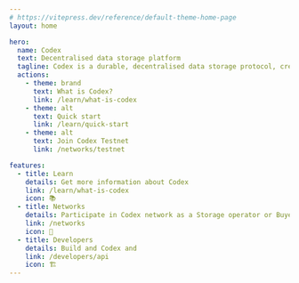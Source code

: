 ```yaml
---
# https://vitepress.dev/reference/default-theme-home-page
layout: home

hero:
  name: Codex
  text: Decentralised data storage platform
  tagline: Codex is a durable, decentralised data storage protocol, created so the world community can preserve its most important knowledge without risk of censorship.
  actions:
    - theme: brand
      text: What is Codex?
      link: /learn/what-is-codex
    - theme: alt
      text: Quick start
      link: /learn/quick-start
    - theme: alt
      text: Join Codex Testnet
      link: /networks/testnet

features:
  - title: Learn
    details: Get more information about Codex
    link: /learn/what-is-codex
    icon: 📚
  - title: Networks
    details: Participate in Codex network as a Storage operator or Buyer
    link: /networks
    icon: 🚦
  - title: Developers
    details: Build and Codex and
    link: /developers/api
    icon: 🏗️
---
```

